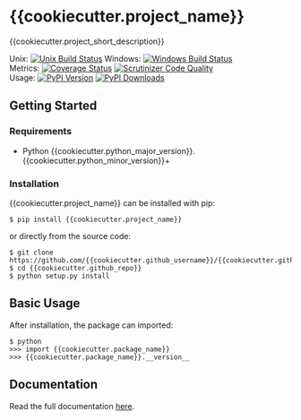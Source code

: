 # {{cookiecutter.project_name}}

{{cookiecutter.project_short_description}}

Unix: [![Unix Build Status](http://img.shields.io/travis/{{cookiecutter.github_username}}/{{cookiecutter.github_repo}}/{{cookiecutter.default_branch}}.svg)](https://travis-ci.org/{{cookiecutter.github_username}}/{{cookiecutter.github_repo}}) Windows: [![Windows Build Status](https://img.shields.io/appveyor/ci/{{cookiecutter.github_username}}/{{cookiecutter.github_repo}}/{{cookiecutter.default_branch}}.svg)](https://ci.appveyor.com/project/{{cookiecutter.github_username}}/{{cookiecutter.github_repo}})<br>Metrics: [![Coverage Status](http://img.shields.io/coveralls/{{cookiecutter.github_username}}/{{cookiecutter.github_repo}}/{{cookiecutter.default_branch}}.svg)](https://coveralls.io/r/{{cookiecutter.github_username}}/{{cookiecutter.github_repo}}) [![Scrutinizer Code Quality](http://img.shields.io/scrutinizer/g/{{cookiecutter.github_username}}/{{cookiecutter.github_repo}}.svg)](https://scrutinizer-ci.com/g/{{cookiecutter.github_username}}/{{cookiecutter.github_repo}}/?branch={{cookiecutter.default_branch}})<br>Usage: [![PyPI Version](http://img.shields.io/pypi/v/{{cookiecutter.project_name}}.svg)](https://pypi.python.org/pypi/{{cookiecutter.project_name}}) [![PyPI Downloads](http://img.shields.io/pypi/dm/{{cookiecutter.project_name}}.svg)](https://pypi.python.org/pypi/{{cookiecutter.project_name}})

## Getting Started

### Requirements

* Python {{cookiecutter.python_major_version}}.{{cookiecutter.python_minor_version}}+

### Installation

{{cookiecutter.project_name}} can be installed with pip:

```
$ pip install {{cookiecutter.project_name}}
```

or directly from the source code:

```
$ git clone https://github.com/{{cookiecutter.github_username}}/{{cookiecutter.github_repo}}.git
$ cd {{cookiecutter.github_repo}}
$ python setup.py install
```

## Basic Usage

After installation, the package can imported:

```
$ python
>>> import {{cookiecutter.package_name}}
>>> {{cookiecutter.package_name}}.__version__
```

## Documentation

Read the full documentation [here](http://{{cookiecutter.github_username}}.github.io/{{cookiecutter.github_repo}}).
